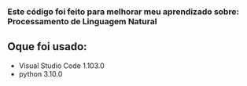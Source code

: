 ### Este código foi feito para melhorar meu aprendizado sobre: Processamento de Linguagem Natural </br>
## Oque foi usado: </br>
- Visual Studio Code 1.103.0</br>
- python 3.10.0